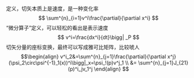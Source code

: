 定义，切矢本质上是速度，是一种变化率
$$
	\sum^{n}_{i=1}v^i\frac{\partial}{\partial x^i}
$$
“微分算子”定义，可以轻松的看出是表示速度
$$
v^i=\frac{dx^i}{dt}\bigg| _P
$$
切矢分量的座标变换，最终可以写成雅可比矩阵，比较唬人
$$\begin{align}
v^i_2&=\sum^{n}_{j=1}\frac{\partial}{\partial x^j}(\psi_2\circ\psi^{-1}_1(x))^i\bigg|_x=\psi_!(p)v^j_1 \\
&= \sum^{n}_{j=1}J_{21}(p)^i_jv_1^j
\end{align} 
$$
